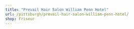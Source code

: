 ```yaml
---
title: "Prevail Hair Salon William Penn Hotel"
url: /pittsburgh/prevail-hair-salon-william-penn-hotel/
shop: Friseur
---
```

